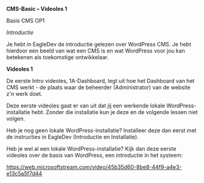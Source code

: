 **CMS-Basic – Videoles 1**

Basis CMS OP1

*Introductie*

Je hebt in EagleDev de introductie gelezen over WordPress CMS. Je hebt hierdoor een beeld van wat een CMS is en wat WordPress voor jou kan
betekenen als toekomstige ontwikkelaar.

**Videoles 1**

De eerste Intro videoles, 1A-Dashboard, legt uit hoe het Dashboard van het CMS werkt - de plaats waar de beheerder (Administrator) van de website z'n werk doet.

Deze eerste videoles gaat er van uit dat jij een werkende lokale
WordPress-installatie hebt. Zonder die installatie kun je deze en de volgende
lessen niet volgen.

Heb je nog geen lokale WordPress-installatie? Installeer deze dan eerst met de
instructies in EagleDev (Introductie en Installatie).

Heb je wel al een lokale WordPress-installatie? Kijk dan deze eerste videoles
over de basis van WordPress, een introductie in het systeem:

https://web.microsoftstream.com/video/45b35d60-8be8-44f9-a4e3-e13c5a5f7d44
